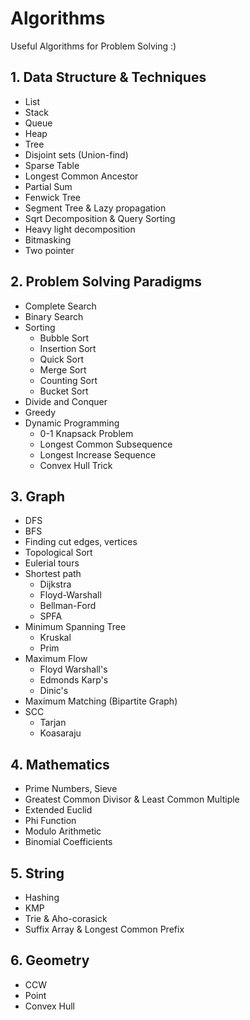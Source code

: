 # Algorithms

Useful Algorithms for Problem Solving :)

## 1. Data Structure & Techniques
* List
* Stack
* Queue
* Heap
* Tree
* Disjoint sets (Union-find)
* Sparse Table
* Longest Common Ancestor
* Partial Sum
* Fenwick Tree
* Segment Tree & Lazy propagation
* Sqrt Decomposition & Query Sorting
* Heavy light decomposition
* Bitmasking
* Two pointer


## 2. Problem Solving Paradigms
* Complete Search
* Binary Search
* Sorting
	* Bubble Sort
	* Insertion Sort
	* Quick Sort
	* Merge Sort
	* Counting Sort
	* Bucket Sort
* Divide and Conquer
* Greedy
* Dynamic Programming
	* 0-1 Knapsack Problem
	* Longest Common Subsequence
	* Longest Increase Sequence
	* Convex Hull Trick

## 3. Graph
* DFS
* BFS
* Finding cut edges, vertices
* Topological Sort
* Eulerial tours
* Shortest path
	* Dijkstra
	* Floyd-Warshall
	* Bellman-Ford
	* SPFA
* Minimum Spanning Tree
	* Kruskal
	* Prim
* Maximum Flow
	* Floyd Warshall's
	* Edmonds Karp's
	* Dinic's
* Maximum Matching (Bipartite Graph)
* SCC
	* Tarjan
	* Koasaraju

## 4. Mathematics
* Prime Numbers, Sieve
* Greatest Common Divisor & Least Common Multiple
* Extended Euclid
* Phi Function
* Modulo Arithmetic
* Binomial Coefficients

## 5. String
* Hashing
* KMP
* Trie & Aho-corasick
* Suffix Array & Longest Common Prefix

## 6. Geometry
* CCW
* Point
* Convex Hull



